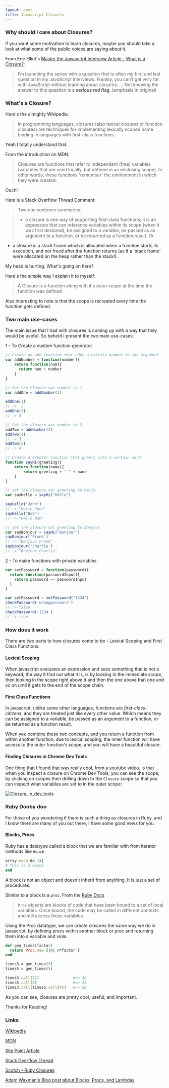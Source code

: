 ```yaml
---
layout: post
title: Javascript Closures
---
```


### Why should I care about Closures?

If you want some motivation to learn closures, maybe you should take a look at what some of the public voices are saying about it.

From Eric Elliot's [Master the Javascript Interview Article - What is a Closure?][ref]:

> I’m launching the series with a question that is often my first and last question in my JavaScript interviews. Frankly, you can’t get very far with JavaScript without learning about closures. ...
> Not knowing the answer to this question is a **serious red flag**. (emphasis in original)


### What's a Closure?

Here's the almighty Wikipedia:

> In programming languages, closures (also lexical closures or function closures) are techniques for implementing lexically scoped name binding in languages with first-class functions.

Yeah I totally understand that.

From the introduction on MDN:

> Closures are functions that refer to independent (free) variables
> (variables that are used locally, but defined in an enclosing scope). In
>  other words, these functions 'remember' the environment in which they
>  were created.

Ouch!

Here is a Stack Overflow Thread Comment:

> Two one sentence summaries:

> - a closure is one way of supporting first-class functions; it is an expression that can reference variables within its scope (when it was first declared), be assigned to a variable, be passed as an argument to a function, or be returned as a function result. Or
- a closure is a stack frame which is allocated when a function starts its execution, and not freed after the function returns (as if a 'stack frame' were allocated on the heap rather than the stack!).

My head is hurting. What's going on here?


Here's the simple way I explain it to myself:

> A Closure is a function along with it's outer scope at the time the function was defined

Also interesting to note is that the scope is recreated every time the function gets defined.

### Two main use-cases

The main issue that I had with closures is coming up with a way that they would be useful. So behold I present the two main use-cases:

1 - To Create a custom function generator

```js
// Create an add function that adds a certain number to the argument
var addNumber = function(number){
    return function(num){
      return num + number
    }
}

// Set the Closure var number to 1
var addOne = addNumber(1)

addOne(1)
// ->  2
addOne(3)
// -> 4

// Set the closure var number to 2
addTwo = addNumber(2)
addTwo(1)
// -> 3
addTwo(2)
// -> 4

// Create a Greeter function that greets with a certain word
function sayHi(greeting){
    return function(name){
        return greeting + " " + name
    }
}

// set the closure var greeting to Hello
var sayHello = sayHi("Hello")

sayHello("John")
// -> "Hello John"
sayHello("Bob")
// -> "Hello Bob"

// set the closure var greeting to Bonjour
var sayBonjour = sayHi("Bonjour")
sayBonjour('Frank')
// -> "Bonjour Frank"
sayBonjour('Charlie')
// -> "Bonjour Charlie"
```
2 - To make functions with private variables

```js
var setPassword = function(password){
  return function(passwordInput){
    return password == passwordInput
  }
}

var setPassword = setPassword("1234")
checkPassword('wrongpassword')
// -> false
checkPassword('1234')
// -> true
```


### How does it work


There are two parts to how closures come to be - Lexical Scoping and First Class Functions.

#### Lexical Scoping

When javascript evaluates an expression and sees something that is not a keyword, the way it find out what it is, is by looking in the immediate scope, then looking in the scope right above it and then the one above that one and so on until it gets to the end of the scope chain.


#### First Class Functions

In javascript, unlike some other languages, functions are *first-class-citizens*, and they are treated just like every other value. Which means they can be assigned to a variable, be passed as an argument to a function, or be returned as a function result.

When you combine these two concepts, and you return a function from within another function, due to lexical scoping, the inner function will have access to the outer function's scope, and you will have a beautiful closure.


#### Finding Closures in Chrome Dev Tools

One thing that I found that was really cool, from a youtube video, is that when you inspect a closure on Chrome Dev Tools, you can see the scope, by clicking on scopes then drilling down to the `Closure` scope so that you can inspect what variables are set to in the outer scope:

![Closure_in_dev_tools](http://i.giphy.com/aMUEHbMd88qTC.gif)


### Ruby Dooby doo

For those of you wondering if there is such a thing as closures in Ruby, and I know there are many of you out there, I have some good news for you.

#### Blocks, Procs

Ruby has a datatype called a block that we are familiar with from iterator methods like `#each`

```ruby
array.each do |x|
# This is a block
end
```

A block is not an object and doesn't inherit from anything. It is just a set of procedures.

Similar to a block is a `proc`. From the [Ruby Docs](http://ruby-doc.org/core-2.4.0/Proc.html)

>`Proc` objects are blocks of code that have been bound to a set of local variables. Once bound, the code may be called in different contexts and still access those variables.

Using the Proc datatype, we can create closures the same way we do in javascript, by defining procs within another block or proc and returning them into a variable and viola.

```ruby
def gen_times(factor)
  return Proc.new {|n| n*factor }
end

times3 = gen_times(3)
times5 = gen_times(5)

times3.call(12)               #=> 36
times5.call(5)                #=> 25
times3.call(times5.call(4))   #=> 60
```

As you can see, closures are pretty cool, useful, and important.

Thanks for Reading!

### Links

[Wikipedia](https://en.wikipedia.org/wiki/Closure_computer_programming)

[MDN](https://developer.mozilla.org/en-US/docs/Web/JavaScript/Closures)

[Site Point Article](https://www.sitepoint.com/javascript-closures-demystified/)

[ref]: https://medium.com/javascript-scene/master-the-javascript-interview-what-is-a-closure-b2f0d2152b36#.t6gjgs913

[Stack Overflow Thread](http://stackoverflow.com/questions/111102/how-do-javascript-closures-work)

[Scotch - Ruby Closures](https://scotch.io/tutorials/understanding-ruby-closures)

[Adam Waxman's Blog post about Blocks, Procs, and Lambdas](http://awaxman11.github.io/blog/2013/08/05/what-is-the-difference-between-a-block/)

